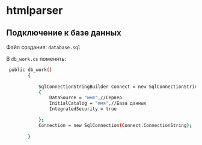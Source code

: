 # htmlparser

## Подключение к базе данных
Файл создания: ```database.sql```

В ```db_work.cs``` поменять: 
```sh
 public db_work()
        {
           
            SqlConnectionStringBuilder Connect = new SqlConnectionStringBuilder
            {
                DataSource = "имя",//Сервер
                InitialCatalog = "имя",//База данных
                IntegratedSecurity = true

            };
            Connection = new SqlConnection(Connect.ConnectionString);
          
        }
```
